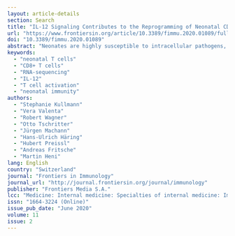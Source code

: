 ```yaml
---
layout: article-details
section: Search
title: "IL-12 Signaling Contributes to the Reprogramming of Neonatal CD8+ T Cells"
url: "https://www.frontiersin.org/article/10.3389/fimmu.2020.01089/full"
doi: "10.3389/fimmu.2020.01089"
abstract: "Neonates are highly susceptible to intracellular pathogens, leading to high morbidity and mortality rates. CD8+ T lymphocytes are responsible for the elimination of infected cells. Understanding the response of these cells to normal and high stimulatory conditions is important to propose better treatments and vaccine formulations for neonates. We have previously shown that human neonatal CD8+ T cells overexpress innate inflammatory genes and have a low expression of cytotoxic and cell signaling genes. To investigate the activation potential of these cells, we evaluated the transcriptome of human neonatal and adult naïve CD8+ T cells after TCR/CD28 signals ± IL-12. We found that in neonatal cells, IL-12 signals contribute to the adult-like expression of genes associated with cell-signaling, T-cell cytokines, metabolism, and cell division. Additionally, IL-12 signals contributed to the downregulation of the neutrophil signature transcription factor CEBPE and other immaturity related genes. To validate the transcriptome results, we evaluated the expression of a series of genes by RT-qPCR and the promoter methylation status on independent samples. We found that in agreement with the transcriptome, IL-12 signals contributed to the chromatin closure of neutrophil-like genes and the opening of cytotoxicity genes, suggesting that IL-12 signals contribute to the epigenetic reprogramming of neonatal lymphocytes. Furthermore, high expression of some inflammatory genes was observed in naïve and stimulated neonatal cells, in agreement with the high inflammatory profile of neonates to infections. Altogether our results point to an important contribution of IL-12 signals to the reprogramming of the neonatal CD8+ T cells."
keywords:
  - "neonatal T cells"
  - "CD8+ T cells"
  - "RNA-sequencing"
  - "IL-12"
  - "T cell activation"
  - "neonatal immunity"
authors:
  - "Stephanie Kullmann"
  - "Vera Valenta"
  - "Robert Wagner"
  - "Otto Tschritter"
  - "Jürgen Machann"
  - "Hans-Ulrich Häring"
  - "Hubert Preissl"
  - "Andreas Fritsche"
  - "Martin Heni"
lang: English
country: "Switzerland"
journal: "Frontiers in Immunology"
journal_url: "http://journal.frontiersin.org/journal/immunology"
publisher: "Frontiers Media S.A."
lcc: "Medicine: Internal medicine: Specialties of internal medicine: Immunologic diseases. Allergy"
issn: "1664-3224 (Online)"
issue_pub_date: "June 2020"
volume: 11
issue: 2
---
```

